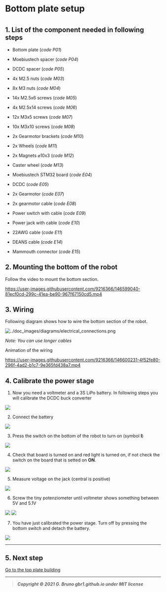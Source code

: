 # Bottom plate setup

# 

## 1. List of the component needed in following steps

- Bottom plate (*code P01*)

- Moebiustech spacer (*code P04*)

- DCDC spacer (*code P05*)

- 4x M2.5 nuts (*code M03*)

- 8x M3 nuts (*code M04*)

- 14x M2.5x6 screws (*code M05*)

- 4x M2.5x14 screws (*code M06*)

- 12x M3x5 screws (*code M07*)

- 10x M3x10 screws (*code M08*)

- 2x Gearmotor brackets (*code M10*)

- 2x Wheels (*code M11*)

- 2x Magnets ⌀10x3 (*code M12*)

- Caster wheel (*code M13*)

- Moebiustech STM32 board (*code E04*)

- DCDC (*code E05*)

- 2x Gearmotor (*code E07*)

- 2x gearmotor cable (*code E08*)

- Power switch with cable (*code E09*)

- Power jack with cable (*code E10*)

- 22AWG cable (*code E11*)

- DEANS cable (*code E14*)

- Mammouth connector (*code E15*)

## 2. Mounting the bottom of the robot

Follow the video to mount the bottom section.

https://user-images.githubusercontent.com/9216366/146599040-81ecf0cd-299c-41ea-be90-967f67150cd5.mp4

## 3. Wiring

Following diagram shows how to wire the bottom section of the robot.

![../doc_images/diagrams/electrical_connections.png](../doc_images/diagrams/electrical_connections.png)

*Note: You can use longer cables*

Animation of the wiring

https://user-images.githubusercontent.com/9216366/146600231-4f52fe80-296f-4ad2-b1c7-9e365fd438a7.mp4

## 4. Calibrate the power stage

1. Now you need a voltmeter and a 3S LiPo battery. In following steps you will calibrate the DCDC buck converter

![](../doc_images/assembly/bottom_steps/bottom_steps.069.png)

2. Connect the battery

![](../doc_images/assembly/bottom_steps/bottom_steps.070.png)

3. Press the switch on the bottom of the robot to turn on (symbol **I**)

![](../doc_images/assembly/bottom_steps/bottom_steps.071.png)

4. Check that board is turned on and red light is turned on, if not check the switch on the board that is setted on **ON**.

![](../doc_images/assembly/bottom_steps/bottom_steps.072.png)

5. Measure voltage on the jack (central is positive)

![](../doc_images/assembly/bottom_steps/bottom_steps.073.png)

6. Screw the tiny potenziometer until voltmeter shows something between 5V and 5.1V

![](../doc_images/assembly/bottom_steps/bottom_steps.074.png)
![](../doc_images/assembly/bottom_steps/bottom_steps.075.png)

7. You have just calibrated the power stage. Turn off by pressing the bottom switch and detach the battery.

![](../doc_images/assembly/bottom_steps/bottom_steps.076.png)

---

## 5. Next step

[Go to the top plate building](3_top_plate_setup.md)

---

> ***Copyright © 2021 G. Bruno gbr1.github.io under MIT license***
